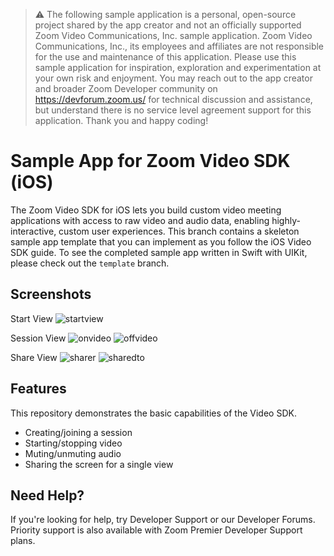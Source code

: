 > :warning: The following sample application is a personal, open-source project shared by the app creator and not an officially supported Zoom Video Communications, Inc. sample application. Zoom Video Communications, Inc., its employees and affiliates are not responsible for the use and maintenance of this application. Please use this sample application for inspiration, exploration and experimentation at your own risk and enjoyment. You may reach out to the app creator and broader Zoom Developer community on https://devforum.zoom.us/ for technical discussion and assistance, but understand there is no service level agreement support for this application. Thank you and happy coding!

# Sample App for Zoom Video SDK (iOS)

The Zoom Video SDK for iOS lets you build custom video meeting applications with access to raw video and audio data, enabling highly-interactive, custom user experiences. This branch contains a skeleton sample app template that you can implement as you follow the iOS Video SDK guide. To see the completed sample app written in Swift with UIKit, please check out the `template` branch.

## Screenshots

Start View
![startview](https://github.com/user-attachments/assets/c8f0ca9b-3113-4e13-822d-9c2689fbf4c5)

Session View
![onvideo](https://github.com/user-attachments/assets/5b2f3746-e3f7-4223-96f7-9b78f66a9c8d)
![offvideo](https://github.com/user-attachments/assets/625851cc-5e9f-4c28-8b42-14fe71b2244f)

Share View
![sharer](https://github.com/user-attachments/assets/9b4c63fc-67f4-400e-ae96-29702a0e64f6)
![sharedto](https://github.com/user-attachments/assets/af642226-b4f9-4f94-87c6-28cdd7532812)

## Features
This repository demonstrates the basic capabilities of the Video SDK.
- Creating/joining a session
- Starting/stopping video
- Muting/unmuting audio
- Sharing the screen for a single view

## Need Help?
If you're looking for help, try Developer Support or our Developer Forums. Priority support is also available with Zoom Premier Developer Support plans.
